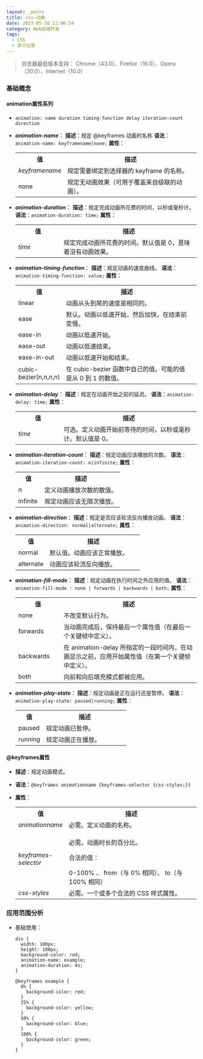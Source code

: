 ```yaml
---
layout: _posts
title: css-动画
date: 2023-05-30 11:06:54
category: Web前端开发
tags:
  - CSS
  - 学习记录
---
```


> 浏览器最低版本支持： Chrome（43.0）、Firefox（16.0）、Opera（30.0）、Internet（10.0）
### 基础概念
#### animation属性系列
  - ```animation: name duration timing-function delay iteration-count direction```
  - ***animation-name***：
    **描述**：规定 @keyframes 动画的名称
    **语法**：``` animation-name: keyframename|none; ```
    **属性**：
      <table>
      <tbody><tr>
      <th style="width:25%;">值</th>
      <th>描述</th>
      </tr>

      <tr>
      <td><i>keyframename</i></td>
      <td>规定需要绑定到选择器的 keyframe 的名称。</td>
      </tr>

      <tr>
      <td>none</td>
      <td>规定无动画效果（可用于覆盖来自级联的动画）。</td>
      </tr>
      </tbody></table>

  - ***animation-duration***：
    **描述**：规定完成动画所花费的时间，以秒或毫秒计。
    **语法**：``` animation-duration: time; ```
    **属性**：
      <table>
      <tbody><tr>
      <th style="width:25%;">值</th>
      <th>描述</th>
      </tr>

      <tr>
      <td><i>time</i></td>
      <td>规定完成动画所花费的时间。默认值是 0，意味着没有动画效果。</td>
      </tr>
      </tbody></table>

  - ***animation-timing-function***：
    **描述**：规定动画的速度曲线。
    **语法**：``` animation-timing-function: value; ```
    **属性**：
      <table>
      <tbody>
      <tr>
      <th style="width:25%;">值</th>
      <th>描述</th>
      </tr>

      <tr>
      <td>linear</td>
      <td>动画从头到尾的速度是相同的。</td>
      </tr>

      <tr>
      <td>ease</td>
      <td>默认。动画以低速开始，然后加快，在结束前变慢。</td>
      </tr>

      <tr>
      <td>ease-in</td>
      <td>动画以低速开始。</td>
      </tr>

      <tr>
      <td>ease-out</td>
      <td>动画以低速结束。</td>
      </tr>


      <tr>
      <td>ease-in-out</td>
      <td>动画以低速开始和结束。</td>
      </tr>

      <tr>
      <td>cubic-bezier(<i>n</i>,<i>n</i>,<i>n</i>,<i>n</i>)</td>
      <td>在 cubic-bezier 函数中自己的值。可能的值是从 0 到 1 的数值。</td>
      <td></td>
      </tr>
      </tbody></table>

  - ***animation-delay***：
    **描述**：规定在动画开始之前的延迟。
    **语法**：``` animation-delay: time; ```
    **属性**：
      <table>
      <tbody>
      <tr>
      <th style="width:25%;">值</th>
      <th>描述</th>
      </tr>

      <tr>
      <td><i>time</i></td>
      <td>可选。定义动画开始前等待的时间，以秒或毫秒计。默认值是 0。</td>
      </tr>
      </tbody></table>

  - ***animation-iteration-count***：
    **描述**：规定动画应该播放的次数。
    **语法**：``` animation-iteration-count: n|infinite; ```
    **属性**：
      <table>
      <tbody><tr>
      <th style="width:25%;">值</th>
      <th>描述</th>
      </tr>

      <tr>
      <td><i>n</i></td>
      <td>定义动画播放次数的数值。</td>
      </tr>

      <tr>
      <td>infinite</td>
      <td>规定动画应该无限次播放。</td>
      </tr>
      </tbody></table>

  - ***animation-direction***：
    **描述**：规定是否应该轮流反向播放动画。
    **语法**：``` animation-direction: normal|alternate; ```
    **属性**：
      <table>
      <tbody><tr>
      <th style="width:25%;">值</th>
      <th>描述</th>
      </tr>

      <tr>
      <td>normal</td>
      <td>默认值。动画应该正常播放。</td>
      </tr>

      <tr>
      <td>alternate</td>
      <td>动画应该轮流反向播放。</td>
      </tr>
      </tbody></table>

  - ***animation-fill-mode***：
    **描述**：规定动画在执行时间之外应用的值。
    **语法**：``` animation-fill-mode : none | forwards | backwards | both; ```
    **属性**：
      <table>
      <tbody><tr>
      <th style="width:25%;">值</th>
      <th>描述</th>
      </tr>

      <tr>
      <td>none</td>
      <td>不改变默认行为。</td>
      </tr>

      <tr>
      <td>forwards</td>
      <td>当动画完成后，保持最后一个属性值（在最后一个关键帧中定义）。</td>
      </tr>

      <tr>
      <td>backwards</td>
      <td>在 animation-delay 所指定的一段时间内，在动画显示之前，应用开始属性值（在第一个关键帧中定义）。</td>
      </tr>

      <tr>
      <td>both</td>
      <td>向前和向后填充模式都被应用。</td>
      </tr>

      </tbody></table>

  - ***animation-play-state***：
    **描述**：规定动画是正在运行还是暂停。
    **语法**：``` animation-play-state: paused|running; ```
    **属性**：
      <table>
      <tbody><tr>
      <th style="width:25%;">值</th>
      <th>描述</th>
      </tr>

      <tr>
      <td>paused</td>
      <td>规定动画已暂停。</td>
      </tr>

      <tr>
      <td>running</td>
      <td>规定动画正在播放。</td>
      </tr>
      </tbody></table>

#### @keyframes属性
  - **描述**：规定动画模式。
  - **语法**：``` @keyframes animationname {keyframes-selector {css-styles;}} ```
  - **属性**：

    <table>
    <tbody><tr>
    <th style="width:25%;">值</th>
    <th>描述</th>
    </tr>

    <tr>
    <td><i>animationname</i></td>
    <td>必需。定义动画的名称。</td>
    </tr>

    <tr>
    <td><i>keyframes-selector</i></td>
    <td>
      <p>必需。动画时长的百分比。</p>
      <p>合法的值：</p>
        0-100% 、
        from（与 0% 相同）、
        to（与 100% 相同）
    </td>
    </tr>

    <tr>
    <td><i>css-styles</i></td>
    <td>必需。一个或多个合法的 CSS 样式属性。</td>
    </tr>
    </tbody></table>
### 应用范围分析
- 基础使用：
  ```
  div {
    width: 100px;
    height: 100px;
    background-color: red;
    animation-name: example;
    animation-duration: 4s;
  }

  @keyframes example {
    0% {
      background-color: red;
    }
    25% {
      background-color: yellow;
    }
    50% {
      background-color: blue;
    }
    100% {
      background-color: green;
    }
  }
  ```